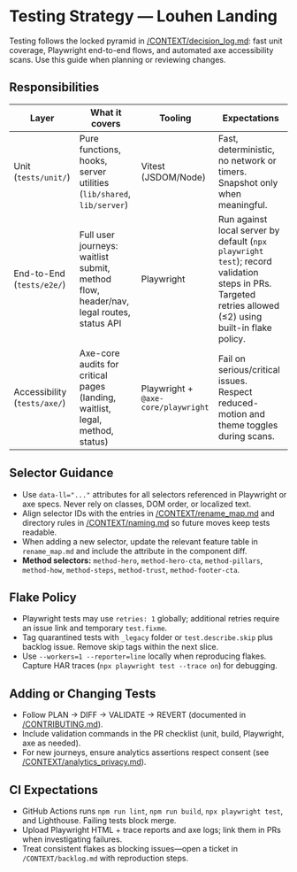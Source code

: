 # Testing Strategy — Louhen Landing

Testing follows the locked pyramid in [/CONTEXT/decision_log.md](decision_log.md): fast unit coverage, Playwright end-to-end flows, and automated axe accessibility scans. Use this guide when planning or reviewing changes.

## Responsibilities

| Layer | What it covers | Tooling | Expectations |
| --- | --- | --- | --- |
| Unit (`tests/unit/`) | Pure functions, hooks, server utilities (`lib/shared`, `lib/server`) | Vitest (JSDOM/Node) | Fast, deterministic, no network or timers. Snapshot only when meaningful. |
| End-to-End (`tests/e2e/`) | Full user journeys: waitlist submit, method flow, header/nav, legal routes, status API | Playwright | Run against local server by default (`npx playwright test`); record validation steps in PRs. Targeted retries allowed (≤2) using built-in flake policy. |
| Accessibility (`tests/axe/`) | Axe-core audits for critical pages (landing, waitlist, legal, method, status) | Playwright + `@axe-core/playwright` | Fail on serious/critical issues. Respect reduced-motion and theme toggles during scans. |

## Selector Guidance
- Use `data-ll="..."` attributes for all selectors referenced in Playwright or axe specs. Never rely on classes, DOM order, or localized text.
- Align selector IDs with the entries in [/CONTEXT/rename_map.md](rename_map.md) and directory rules in [/CONTEXT/naming.md](naming.md) so future moves keep tests readable.
- When adding a new selector, update the relevant feature table in `rename_map.md` and include the attribute in the component diff.
- **Method selectors:** `method-hero`, `method-hero-cta`, `method-pillars`, `method-how`, `method-steps`, `method-trust`, `method-footer-cta`.

## Flake Policy
- Playwright tests may use `retries: 1` globally; additional retries require an issue link and temporary `test.fixme`.
- Tag quarantined tests with `_legacy` folder or `test.describe.skip` plus backlog issue. Remove skip tags within the next slice.
- Use `--workers=1 --reporter=line` locally when reproducing flakes. Capture HAR traces (`npx playwright test --trace on`) for debugging.

## Adding or Changing Tests
- Follow PLAN → DIFF → VALIDATE → REVERT (documented in [/CONTRIBUTING.md](../CONTRIBUTING.md)).
- Include validation commands in the PR checklist (unit, build, Playwright, axe as needed).
- For new journeys, ensure analytics assertions respect consent (see [/CONTEXT/analytics_privacy.md](analytics_privacy.md)).

## CI Expectations
- GitHub Actions runs `npm run lint`, `npm run build`, `npx playwright test`, and Lighthouse. Failing tests block merge.
- Upload Playwright HTML + trace reports and axe logs; link them in PRs when investigating failures.
- Treat consistent flakes as blocking issues—open a ticket in `/CONTEXT/backlog.md` with reproduction steps.
